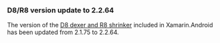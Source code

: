 ### D8/R8 version update to 2.2.64

The version of the [D8 dexer and R8 shrinker](https://r8.googlesource.com/r8)
included in Xamarin.Android has been updated from 2.1.75 to 2.2.64.